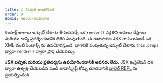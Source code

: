 ```yaml
---
title: ఎ సింపుల్ కాంపోనెంట్
order: 0
domid: hello-example
---
```


రియాక్ట్ భాగాలు ఇన్పుట్ డేటాను తీసుకువచ్చే ఒక `render()` పద్ధతిని అమలు చేస్తాయి మరియు దాన్ని ప్రదర్శించడానికి తిరిగి పంపుతుంది. ఈ ఉదాహరణ JSX గా పిలువబడే ఒక XML-వంటి సింటాక్స్ ను ఉపయోగిస్తుంది. భాగానికి పంపుతున్న ఇన్పుట్ డేటాను `this.props` ద్వారా `render()` ద్వారా ప్రాప్తి చేయవచ్చు.

**JSX ఐచ్ఛికం మరియు ప్రతిచర్యను ఉపయోగించడానికి అవసరం లేదు.** JSX కంపైలేషన్ దశ ద్వారా ఉత్పత్తి చేయబడిన ముడి జావాస్క్రిప్ట్ కోడ్ను చూడడానికి [బాబెల్ REPL](babel://es5-syntax-example) ను ప్రయత్నించండి
